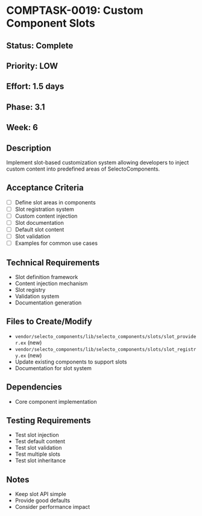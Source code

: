 # COMPTASK-0019: Custom Component Slots

## Status: Complete
## Priority: LOW
## Effort: 1.5 days
## Phase: 3.1
## Week: 6

## Description
Implement slot-based customization system allowing developers to inject custom content into predefined areas of SelectoComponents.

## Acceptance Criteria
- [ ] Define slot areas in components
- [ ] Slot registration system
- [ ] Custom content injection
- [ ] Slot documentation
- [ ] Default slot content
- [ ] Slot validation
- [ ] Examples for common use cases

## Technical Requirements
- Slot definition framework
- Content injection mechanism
- Slot registry
- Validation system
- Documentation generation

## Files to Create/Modify
- `vendor/selecto_components/lib/selecto_components/slots/slot_provider.ex` (new)
- `vendor/selecto_components/lib/selecto_components/slots/slot_registry.ex` (new)
- Update existing components to support slots
- Documentation for slot system

## Dependencies
- Core component implementation

## Testing Requirements
- Test slot injection
- Test default content
- Test slot validation
- Test multiple slots
- Test slot inheritance

## Notes
- Keep slot API simple
- Provide good defaults
- Consider performance impact